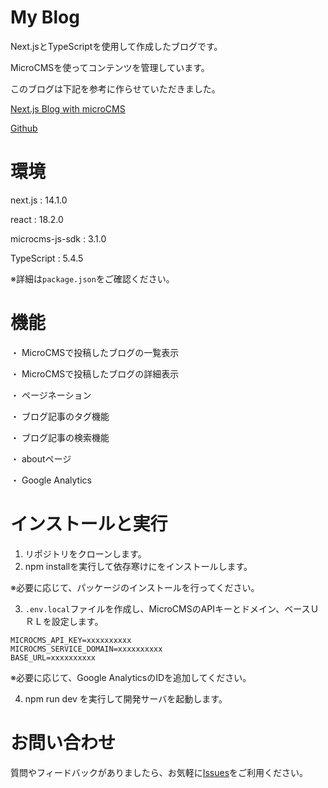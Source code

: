 # My Blog
Next.jsとTypeScriptを使用して作成したブログです。

MicroCMSを使ってコンテンツを管理しています。

このブログは下記を参考に作らせていただきました。

[Next.js Blog with microCMS](https://vercel.com/templates/next.js/nextjs-blog-with-microcms)

[Github](https://github.com/microcmsio/simple-blog-with-microcms)

# 環境
next.js         : 14.1.0

react           : 18.2.0

microcms-js-sdk : 3.1.0

TypeScript      : 5.4.5

※詳細は`package.json`をご確認ください。

# 機能
・ MicroCMSで投稿したブログの一覧表示

・ MicroCMSで投稿したブログの詳細表示

・ ページネーション

・ ブログ記事のタグ機能

・ ブログ記事の検索機能

・ aboutページ

・ Google Analytics

# インストールと実行
1. リポジトリをクローンします。
2. npm installを実行して依存寒けにをインストールします。

  ※必要に応じて、パッケージのインストールを行ってください。

3. `.env.local`ファイルを作成し、MicroCMSのAPIキーとドメイン、ベースＵＲＬを設定します。
```
MICROCMS_API_KEY=xxxxxxxxxx
MICROCMS_SERVICE_DOMAIN=xxxxxxxxxx
BASE_URL=xxxxxxxxxx
```

  ※必要に応じて、Google AnalyticsのIDを追加してください。

4. npm run dev を実行して開発サーバを起動します。

# お問い合わせ
質問やフィードバックがありましたら、お気軽に[Issues](https://github.com/mardev-K/next-microcms-blog/issues)をご利用ください。





